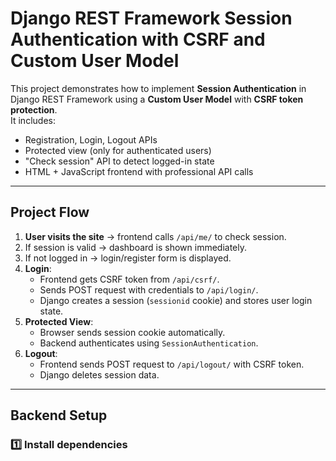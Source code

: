 # Django REST Framework Session Authentication with CSRF and Custom User Model

This project demonstrates how to implement **Session Authentication** in Django REST Framework using a **Custom User Model** with **CSRF token protection**.  
It includes:
- Registration, Login, Logout APIs
- Protected view (only for authenticated users)
- "Check session" API to detect logged-in state
- HTML + JavaScript frontend with professional API calls

---

## **Project Flow**
1. **User visits the site** → frontend calls `/api/me/` to check session.
2. If session is valid → dashboard is shown immediately.
3. If not logged in → login/register form is displayed.
4. **Login**:  
   - Frontend gets CSRF token from `/api/csrf/`.
   - Sends POST request with credentials to `/api/login/`.
   - Django creates a session (`sessionid` cookie) and stores user login state.
5. **Protected View**:
   - Browser sends session cookie automatically.
   - Backend authenticates using `SessionAuthentication`.
6. **Logout**:
   - Frontend sends POST request to `/api/logout/` with CSRF token.
   - Django deletes session data.

---

## **Backend Setup**

### 1️⃣ Install dependencies

